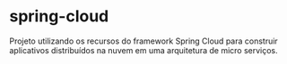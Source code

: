 # spring-cloud
Projeto utilizando os recursos do framework Spring Cloud para construir aplicativos distribuídos na nuvem em uma arquitetura de micro serviços. 
